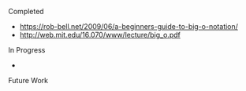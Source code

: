

Completed

* https://rob-bell.net/2009/06/a-beginners-guide-to-big-o-notation/
* http://web.mit.edu/16.070/www/lecture/big_o.pdf

In Progress

* 

Future Work
